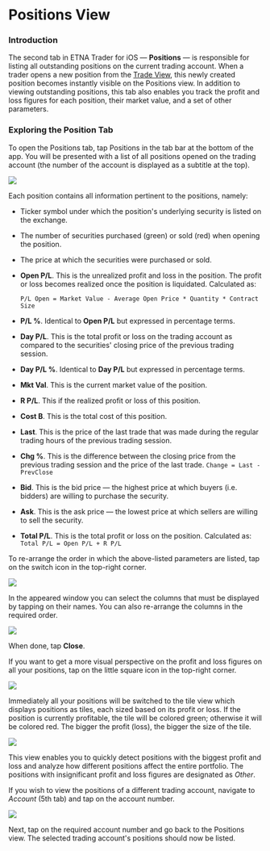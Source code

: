 # Positions View

### Introduction

The second tab in ETNA Trader for iOS — **Positions** — is responsible for listing all outstanding positions on the current trading account. When a trader opens a new position from the [Trade View](quotes-view/trade-view/), this newly created position becomes instantly visible on the Positions view. In addition to viewing outstanding positions, this tab also enables you track the profit and loss figures for each position, their market value, and a set of other parameters.

### Exploring the Position Tab

To open the Positions tab, tap Positions in the tab bar at the bottom of the app. You will be presented with a list of all positions opened on the trading account \(the number of the account is displayed as a subtitle at the top\).

![](../../.gitbook/assets/img_0009_iphonexspacegrey_portrait2.png)

Each position contains all information pertinent to the positions, namely:

* Ticker symbol under which the position's underlying security is listed on the exchange.
* The number of securities purchased \(green\) or sold \(red\) when opening the position.
* The price at which the securities were purchased or sold.
* **Open P/L**. This is the unrealized profit and loss in the position. The profit or loss becomes realized once the position is liquidated. Calculated as:

  `P/L Open = Market Value - Average Open Price * Quantity * Contract Size`

* **P/L %**. Identical to **Open P/L** but expressed in percentage terms.
* **Day P/L**. This is the total profit or loss on the trading account as compared to the securities' closing price of the previous trading session.
* **Day P/L %**. Identical to **Day P/L** but expressed in percentage terms.
* **Mkt Val**. This is the current market value of the position.
* **R P/L**. This if the realized profit or loss of this position.
* **Cost B**. This is the total cost of this position.
* **Last**. This is the price of the last trade that was made during the regular trading hours of the previous trading session.
* **Chg %**. This is the difference between the closing price from the previous trading session and the price of the last trade. `Change = Last - PrevClose`
* **Bid**. This is the bid price — the highest price at which buyers \(i.e. bidders\) are willing to purchase the security.
* **Ask**. This is the ask price — the lowest price at which sellers are willing to sell the security.
* **Total P/L**. This is the total profit or loss on the position. Calculated as: `Total P/L = Open P/L + R P/L`

To re-arrange the order in which the above-listed parameters are listed, tap on the switch icon in the top-right corner.

![](../../.gitbook/assets/img_0009_iphonexspacegrey_portrait.png)

In the appeared window you can select the columns that must be displayed by tapping on their names. You can also re-arrange the columns in the required order.

![](../../.gitbook/assets/img_674aed78d5d7-1_iphonexspacegrey_portrait.png)

When done, tap **Close**.

If you want to get a more visual perspective on the profit and loss figures on all your positions, tap on the little square icon in the top-right corner.

![](../../.gitbook/assets/img_0009_iphonexspacegrey_portrait3.png)

Immediately all your positions will be switched to the tile view which displays positions as tiles, each sized based on its profit or loss. If the position is currently profitable, the tile will be colored green; otherwise it will be colored red. The bigger the profit \(loss\), the bigger the size of the tile.

![](../../.gitbook/assets/img_0a6db40cd400-1_iphonexspacegrey_portrait%20%281%29.png)

This view enables you to quickly detect positions with the biggest profit and loss and analyze how different positions affect the entire portfolio. The positions with insignificant profit and loss figures are designated as _Other_.

If you wish to view the positions of a different trading account, navigate to _Account_ \(5th tab\) and tap on the account number. 

![](../../.gitbook/assets/img_d274947473bf-1_iphonexspacegrey_portrait.png)

Next, tap on the required account number and go back to the Positions view. The selected trading account's positions should now be listed.

